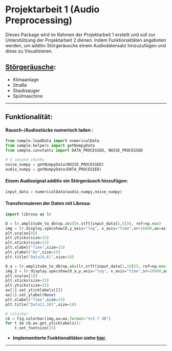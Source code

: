 # Projektarbeit 1 (Audio Preprocessing)

Dieses Package wird im Rahmen der Projektarbeit 1 erstellt und soll zur Unterstützung der Projektarbeit 2 dienen. Indem
Funktionalitäten angeboten werden, um additiv Störgeräusche einem Audiodatensatz hinzuzufügen und diese zu
Visualisieren.

## [Störgeräusche](noise_data/README.md):

* Klimaanlage
* Straße
* Staubsauger
* Spülmaschine

---

## Funktionalität:

#### Rausch-/Audiostücke numerisch laden :
```python
from sample.loadData import numericalData
from sample.helpers import getNumpyData
from sample.constants import DATA_PROCESSED, NOISE_PROCESSED

# 5 second chunks
noise_numpy = getNumpyData(NOISE_PROCESSED)
audio_numpy = getNumpyData(DATA_PROCESSED)
```

#### Einem Audiosignal additiv ein Störgeräusch hinzufügen:
```python
input_data = numericalData(audio_numpy,noise_numpy)
```

#### Transformaieren der Daten mit Librosa:
```python
import librosa as lr

D = lr.amplitude_to_db(np.abs(lr.stft(input_data[6,6])), ref=np.max)
img = lr.display.specshow(D,y_axis="log", x_axis="time",sr=16000,ax=ax[0])
plt.sca(ax[0])
plt.yticks(size=15)
plt.xticks(size=15)
plt.xlabel("Time",size=15)
plt.ylabel("Hz",size=15)
plt.title("Data[6,6]",size=18)

D_a = lr.amplitude_to_db(np.abs(lr.stft(input_data[1,10])), ref=np.max)
img_2 = lr.display.specshow(D_a,y_axis="log", x_axis="time",sr=16000,ax=ax[1])
plt.sca(ax[1])
plt.xticks(size=15)
plt.yticks(size=15)
ax[1].set_yticklabels([])
ax[1].set_ylabel(None)
plt.xlabel("Time",size=15)
plt.title("Data[1,10]",size=18)

# colorbar
cb = fig.colorbar(img,ax=ax,format="%+2.f dB")
for t in cb.ax.get_yticklabels():
    t.set_fontsize(15)
```

* __Implementierte Funktionalitäten siehe [hier](noise_data/README.md)__.

---
